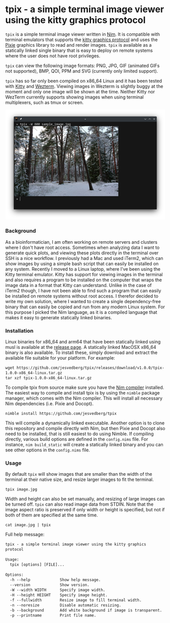 # tpix - a simple terminal image viewer using the kitty graphics protocol

`tpix` is a simple terminal image viewer written in [Nim](https://nim-lang.org/). It is compatible with terminal emulators that supports the [kitty graphics protocol](https://sw.kovidgoyal.net/kitty/graphics-protocol/) and uses the [Pixie](https://github.com/treeform/pixie) graphics library to read and render images. `tpix` is available as a statically linked single binary that is easy to deploy on remote systems where the user does not have root privileges.

`tpix` can view the following image formats: PNG, JPG, GIF (animated GIFs not supported), BMP, QOI, PPM and SVG (currently only limited support).

`tpix` has so far only been compiled on x86_64 Linux and it has been tested with [Kitty](https://sw.kovidgoyal.net/kitty/) and [Wezterm](https://wezfurlong.org/wezterm/). Viewing images in Wezterm is slightly buggy at the moment and only one image will be shown at the time. Neither Kitty nor WezTerm currently supports showing images when using terminal multiplexers, such as tmux or screen.

![tpix screenshot](docs/tpix_screenshot.png)

### Background

As a bioinformatician, I am often working on remote servers and clusters where I don't have root access. Sometimes when analyzing data I want to generate quick plots, and viewing these plots directly in the terminal over SSH is a nice workflow. I previously had a Mac and used iTerm2, which can show images by using a simple bash script that can easily be installed on any system. Recently I moved to a Linux laptop, where I've been using the Kitty terminal emulator. Kitty has support for viewing images in the terminal and also requires a program to be installed on the computer that wraps the image data in a format that Kitty can understand. Unlike in the case of iTerm2 though, I have not been able to find such a program that can easily be installed on remote systems without root access. I therefor decided to write my own solution, where I wanted to create a single dependency-free binary that can easily be copied and run from any modern Linux system. For this purpose I picked the Nim language, as it is a compiled language that makes it easy to generate statically linked binaries.

### Installation

Linux binaries for x86_64 and arm64 that have been statically linked using musl is available at the [release page](https://github.com/jesvedberg/tpix/releases). A statically linked MacOSX x86_64 binary is also available. To install these, simply download and extract the available file suitable for your platform. For example:

```
wget https://github.com/jesvedberg/tpix/releases/download/v1.0.0/tpix-1.0.0-x86_64-linux.tar.gz
tar xzf tpix-1.0.0-x86_64-linux.tar.gz
```

To compile tpix from source make sure you have the [Nim compiler](https://nim-lang.org/) installed. The easiest way to compile and install tpix is by using the `nimble` package manager, which comes with the Nim compiler. This will install all necessary Nim dependencies (i.e. Pixie and Docopt).

```
nimble install https://github.com/jesvedberg/tpix
```

This will compile a dynamically linked executable. Another option is to clone this repository and compile directly with Nim, but then Pixie and Docopt also need to be installed, that is still easiest to do using Nimble. If compiling directly, various build options are defined in the `config.nims` file. For instance, `nim build_static` will create a statically linked binary and you can see other options in the `config.nims` file.

### Usage

By default `tpix` will show images that are smaller than the width of the terminal at their native size, and resize larger images to fit the terminal.

```
tpix image.jpg
```

Width and height can also be set manually, and resizing of large images can be turned off. `tpix` can also read image data from STDIN. Note that the image aspect ratio is preserved if only width or height is specified, but not if both of them are specified at the same time.

```
cat image.jpg | tpix
```

Full help message:

```
tpix - a simple terminal image viewer using the kitty graphics protocol

Usage:
  tpix [options] [FILE]...

Options:
  -h --help             Show help message.
  --version             Show version.
  -W --width WIDTH      Specify image width.
  -H --height HEIGHT    Specify image height.
  -f --fullwidth        Resize image to fill terminal width.
  -n --noresize         Disable automatic resizing.
  -b --background       Add white background if image is transparent.
  -p --printname        Print file name.
  ```
